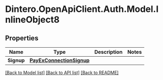 # Dintero.OpenApiClient.Auth.Model.InlineObject8

## Properties

Name | Type | Description | Notes
------------ | ------------- | ------------- | -------------
**Signup** | [**PayExConnectionSignup**](PayExConnectionSignup.md) |  | 

[[Back to Model list]](../README.md#documentation-for-models) [[Back to API list]](../README.md#documentation-for-api-endpoints) [[Back to README]](../README.md)

